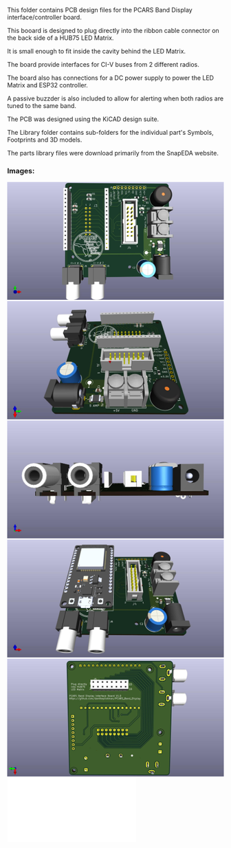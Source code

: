 This folder contains PCB design files for the PCARS Band Display interface/controller board.

This booard is designed to plug directly into the ribbon cable connector on the back side of a HUB75 LED Matrix.

It is small enough to fit inside the cavity behind the LED Matrix.

The board provide interfaces for CI-V buses from 2 different radios.

The board also has connections for a DC power supply to power the LED Matrix and ESP32 controller.

A passive buzzder is also included to allow for alerting when both radios are tuned to the same band.

The PCB was designed using the KiCAD design suite.

The Library folder contains sub-folders for the individual part's Symbols, Footprints and 3D models.

The parts library files were download primarily from the SnapEDA website.

### Images:

![Top View](Images/W4MLB_Band_Display_Top.jpg)
![Right Side View](Images/W4MLB_Band_Display_Right_Side.jpg)
![Front Side View](Images/W4MLB_Band_Display_Front_Side.jpg)
![Populated Board](Images/W4MLB_Band_Display_Populated.jpg)
![Bottom View](Images/W4MLB_Band_Display_Bottom.jpg)
![Bill of Material](bom/ibom.html)
